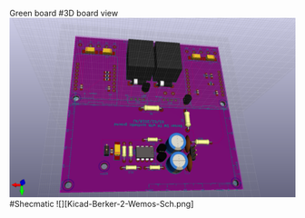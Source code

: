 Green board
#3D board view
![](Kicad-Berker-2-Wemos-3D.png)
#Shecmatic
![][Kicad-Berker-2-Wemos-Sch.png]
